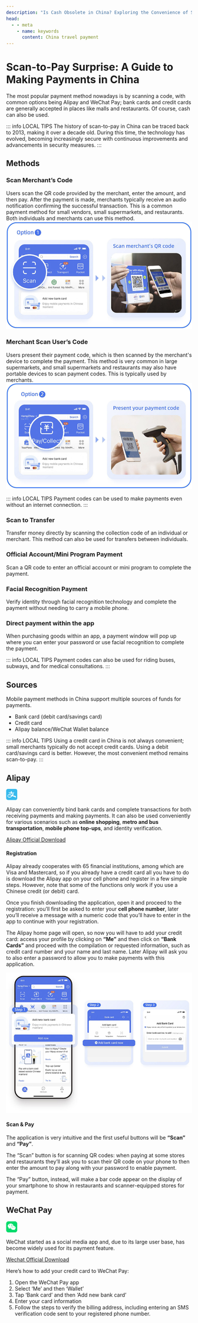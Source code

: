 ```yaml
---
description: "Is Cash Obsolete in China? Exploring the Convenience of Scan-to-Pay, Must-Have Apps for Foreigners, Supported Payment Methods, and How to Link Your Bank Card."
head:
  - - meta
    - name: keywords
      content: China travel payment
---
```


# Scan-to-Pay Surprise: A Guide to Making Payments in China

The most popular payment method nowadays is by scanning a code, with common options being Alipay and WeChat Pay; bank cards and credit cards are generally accepted in places like malls and restaurants. Of course, cash can also be used.

::: info LOCAL TIPS
The history of scan-to-pay in China can be traced back to 2013, making it over a decade old. During this time, the technology has evolved, becoming increasingly secure with continuous improvements and advancements in security measures.
:::

## Methods

### Scan Merchant’s Code

<p>
<Flex>
<div>Users scan the QR code provided by the merchant, enter the amount, and then pay. After the payment is made, merchants typically receive an audio notification confirming the successful transaction. This is a common payment method for small vendors, small supermarkets, and restaurants. Both individuals and merchants can use this method.</div>
<div><img src="./assets/alipay1.jpg" alt="Scan Merchant’s Code" /></div>
</Flex>
</p>

### Merchant Scan User’s Code

<p>
<Flex>
<div>Users present their payment code, which is then scanned by the merchant's device to complete the payment. This method is very common in large supermarkets, and small supermarkets and restaurants may also have portable devices to scan payment codes. This is typically used by merchants.</div>
<div><img src="./assets/alipay2.jpg" alt="Merchant Scan User’s Code" /></div>
</Flex>
</p>

::: info LOCAL TIPS
Payment codes can be used to make payments even without an internet connection.
:::

### Scan to Transfer

Transfer money directly by scanning the collection code of an individual or merchant. This method can also be used for transfers between individuals.

### Official Account/Mini Program Payment

Scan a QR code to enter an official account or mini program to complete the payment.

### Facial Recognition Payment

Verify identity through facial recognition technology and complete the payment without needing to carry a mobile phone.

### Direct payment within the app

When purchasing goods within an app, a payment window will pop up where you can enter your password or use facial recognition to complete the payment.

::: info LOCAL TIPS
Payment codes can also be used for riding buses, subways, and for medical consultations.
:::

## Sources

Mobile payment methods in China support multiple sources of funds for payments.
- Bank card (debit card/savings card)
- Credit card
- Alipay balance/WeChat Wallet balance

::: info LOCAL TIPS
Using a credit card in China is not always convenient; small merchants typically do not accept credit cards. Using a debit card/savings card is better. However, the most convenient method remains scan-to-pay.
:::

## Alipay

<svg viewBox="0 0 1024 1024" version="1.1" xmlns="http://www.w3.org/2000/svg" width="30" height="30"><path d="M186.182 0h651.636Q1024 0 1024 186.182v651.636Q1024 1024 837.818 1024H186.182Q0 1024 0 837.818V186.182Q0 0 186.182 0z" fill="#37BAED"></path><path d="M901.818 670.487c-32.116-9.542-227.607-69.818-273.454-85.41a645.818 645.818 0 0 0 69.818-173.15H525.964v-57.716h211.083v-35.375h-210.85v-96.349h-81.222a15.593 15.593 0 0 0-16.291 13.033v83.316H230.633v35.375h198.05v57.716H265.776v32.117H593.92a576 576 0 0 1-46.545 113.57 778.473 778.473 0 0 0-206.43-49.338c-172.218-16.058-211.781 77.499-218.065 134.517-9.31 86.807 69.818 158.022 186.182 158.022s194.327-53.295 268.334-141.731c94.953 44.683 323.491 142.429 323.491 142.429z m-606.254 74.24c-123.579 0-143.128-77.032-136.611-109.149s42.356-73.774 111.01-73.774a520.378 520.378 0 0 1 234.124 60.741c-59.345 77.499-131.723 122.182-208.523 122.182z m0 0" fill="#FFFFFF"></path></svg>

Alipay can conveniently bind bank cards and complete transactions for both receiving payments and making payments. It can also be used conveniently for various scenarios such as **online shopping**, **metro  and bus transportation**, **mobile phone top-ups**, and identity verification.

[Alipay Official Download](https://render.alipay.com/p/s/download)

#### Registration

Alipay already cooperates with 65 financial institutions, among which are Visa and Mastercard, so if you already have a credit card all you have to do is download the Alipay app on your cell phone and register in a few simple steps. However, note that some of the functions only work if you use a Chinese credit (or debit) card.

Once you finish downloading the application, open it and proceed to the registration: you’ll first be asked to enter your **cell phone number**, later you’ll receive a message with a numeric code that you’ll have to enter in the app to continue with your registration.

The Alipay home page will open, so now you will have to add your credit card: access your profile by clicking on **“Me”** and then click on **“Bank Cards”** and proceed with the compilation or requested information, such as credit card number and your name and last name. Later Alipay will ask you to also enter a password to allow you to make payments with this application.

![Alipay](./assets/alipay3.jpg)

#### Scan & Pay

The application is very intuitive and the first useful buttons will be **“Scan”** and **“Pay”**.

The “Scan” button is for scanning QR codes: when paying at some stores and restaurants they’ll ask you to scan their QR code on your phone to then enter the amount to pay along with your password to enable payment.

The “Pay” button, instead, will make a bar code appear on the display of your smartphone to show in restaurants and scanner-equipped stores for payment.

## WeChat Pay

<svg viewBox="0 0 1024 1024" version="1.1" xmlns="http://www.w3.org/2000/svg" width="30" height="30"><path d="M208.979592 1024h606.040816c115.461224 0 208.979592-93.518367 208.979592-208.979592V208.979592C1024 93.518367 930.481633 0 815.020408 0H208.979592C93.518367 0 0 93.518367 0 208.979592v606.040816c0 115.461224 93.518367 208.979592 208.979592 208.979592z" fill="#03DB6C"></path><path d="M308.558367 226.429388c83.382857-29.257143 175.333878-21.420408 252.656327 21.420408l-0.731429-0.313469c58.514286 30.72 100.728163 85.472653 115.461225 150.047346a265.404082 265.404082 0 0 0-197.799184 65.097143c-31.764898 28.630204-53.080816 66.873469-60.604082 108.878368-4.91102 30.406531-2.089796 61.44 8.045715 90.383673-37.929796 1.149388-75.859592-4.284082-112.117551-15.986939l-89.025306 48.169796c8.881633-26.226939 16.927347-52.349388 26.122449-78.576326a235.091592 235.091592 0 0 1-98.533878-134.478368c-12.747755-51.2-4.075102-105.430204 24.032653-149.942857 31.137959-48.901224 77.844898-85.786122 132.493061-104.698775z m217.547755 97.802449c-10.03102-7.209796-22.987755-9.195102-34.690612-5.22449a37.616327 37.616327 0 0 0-23.614694 29.152653c-2.089796 13.270204 3.030204 26.540408 13.479184 35.004082 10.762449 8.672653 25.39102 10.762449 38.138776 5.224489a37.302857 37.302857 0 0 0 22.256326-31.451428v-1.253878c0.20898-12.434286-5.642449-24.137143-15.56898-31.451428z m-217.547755-3.866123c-16.718367 6.060408-26.853878 23.092245-24.346122 40.751021a37.626776 37.626776 0 0 0 34.795102 32.287347c17.763265 1.149388 33.854694-10.34449 38.661224-27.480817 3.239184-13.583673-1.044898-27.794286-11.284898-37.198367-10.13551-9.404082-24.659592-12.643265-37.825306-8.359184z m461.740409 119.118368a201.247347 201.247347 0 0 1 93.831836 96.026122v-1.044898c19.644082 45.244082 17.972245 96.966531-4.702041 140.852245a218.770286 218.770286 0 0 1-68.440816 75.546122c6.791837 21.733878 13.583673 42.422857 20.58449 64.156735-25.286531-11.807347-47.020408-27.480816-73.142857-37.929796-42.840816 14.001633-88.398367 17.136327-132.702041 9.195102a220.891429 220.891429 0 0 1-149.733878-98.429387 160.956082 160.956082 0 0 1-20.37551-121.208164c13.061224-55.902041 50.886531-102.713469 102.71347-127.164081a255.038694 255.038694 0 0 1 231.967347 0zM561.737143 522.44898c-8.986122 12.016327-7.732245 28.943673 2.925714 39.497142a29.988571 29.988571 0 0 0 49.110204-10.448979 30.197551 30.197551 0 0 0-13.374694-37.302857 30.093061 30.093061 0 0 0-38.661224 8.254694z m168.64653-10.971429c-15.986939 0-25.077551 14.837551-28.525714 28.734694 1.358367 8.045714 4.806531 15.56898 10.24 21.733877 6.896327 6.582857 16.613878 9.508571 26.017959 7.941225 9.404082-1.671837 17.554286-7.523265 22.047347-16.091429 4.493061-9.717551 3.552653-21.106939-2.612245-29.884081a29.80049 29.80049 0 0 0-27.167347-12.434286z" fill="#FFFFFF"></path></svg>

WeChat started as a social media app and, due to its large user base, has become widely used for its payment feature.

[Wechat Official Download](https://www.wechat.com/)

Here’s how to add your credit card to WeChat Pay:

1. Open the WeChat Pay app
2. Select ‘Me’ and then ‘Wallet’
3. Tap ‘Bank card’ and then ‘Add new bank card’
4. Enter your card information
5. Follow the steps to verify the billing address, including entering an SMS verification code sent to your registered phone number.
